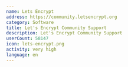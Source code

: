 ```yaml
---
name: Lets Encrypt
address: https://community.letsencrypt.org
category: Software
title: Let's Encrypt Community Support
description: Let's Encrypt Community Support
userCount: 58147
icon: lets-encrypt.png
activity: very high
language: en
---
```


